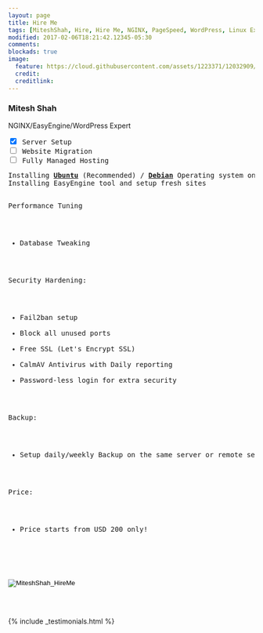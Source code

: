 ```yaml
---
layout: page
title: Hire Me
tags: [MiteshShah, Hire, Hire Me, NGINX, PageSpeed, WordPress, Linux Expert]
modified: 2017-02-06T18:21:42.12345-05:30
comments:
blockads: true
image:
  feature: https://cloud.githubusercontent.com/assets/1223371/12032909/8342035e-ae43-11e5-9d9e-cb503820c4e9.png
  credit:
  creditlink:
---
```

### Mitesh Shah
NGINX/EasyEngine/WordPress Expert

<pre>
<input type="checkbox" name="checkbox" onclick="showMe('serversetup')" checked> Server Setup
<input type="checkbox" name="checkbox" onclick="showMe('websitemigration')" > Website Migration
<input type="checkbox" name="checkbox" onclick="showMe('fullymanagedhosting')" > Fully Managed Hosting
</pre>

<script src="//cdnjs.cloudflare.com/ajax/libs/jquery/2.1.3/jquery.min.js"></script>
<script type="text/javascript">
$(':checkbox').on('change',function(){
 var th = $(this), name = th.prop('name');
 if(th.is(':checked')){
     $(':checkbox[name="'  + name + '"]').not($(this)).prop('checked',false);
  }
});

function showMe (box) {
    var vis = "none";
    if (box === "serversetup") {
      document.getElementById("serversetup").style.display = "block";
      document.getElementById("websitemigration").style.display = vis;
      document.getElementById("fullymanagedhosting").style.display = vis;
    }
    else if (box === "websitemigration") {
      document.getElementById("serversetup").style.display = vis;
      document.getElementById("websitemigration").style.display = "block";
      document.getElementById("fullymanagedhosting").style.display = vis;
    }
    else {
      document.getElementById("serversetup").style.display = vis;
      document.getElementById("websitemigration").style.display = vis;
      document.getElementById("fullymanagedhosting").style.display = "block";
    }
}
</script>

<div id="serversetup" style="display:block">
<pre>
Installing <b><a href="//ubuntu.com">Ubuntu</a></b> (Recommended) / <b><a href="//debian.org">Debian</a></b> Operating system on the server
Installing EasyEngine tool and setup fresh sites

Performance Tuning
* Database Tweaking

Security Hardening:
* Fail2ban setup
* Block all unused ports
* Free SSL (Let's Encrypt SSL)
* CalmAV Antivirus with Daily reporting
* Password-less login for extra security

Backup:
* Setup daily/weekly Backup on the same server or remote server

Price:
* Price starts from USD 200 only!

<form action="https://www.paypal.com/cgi-bin/webscr" method="post" target="_top">
<input type="hidden" name="cmd" value="_s-xclick">
<input type="hidden" name="hosted_button_id" value="64VAFJMLK2B3G">
<input type="image" alt="MiteshShah_HireMe" src="https://www.paypalobjects.com/en_GB/i/btn/btn_paynowCC_LG.gif" border="0" name="submit" alt="PayPal – The safer, easier way to pay online!">
<img alt="" border="0" alt="MiteshShah_HireMe" src="https://www.paypalobjects.com/en_GB/i/scr/pixel.gif" width="1" height="1">
</form>

</pre>
</div>

<div id="websitemigration" style="display:none">
<pre>
Installing <b><a href="//ubuntu.com">Ubuntu</a></b> (Recommended) / <b><a href="//debian.org">Debian</a></b> Operating system on the server
Installing EasyEngine tool and migrating sites from old server to new server

Performance Tuning
* Database Tweaking

Security Hardening:
* Fail2ban setup
* Block all unused ports
* Free SSL (Let's Encrypt SSL)
* CalmAV Antivirus with Daily reporting
* Password-less login for extra security

Backup:
* Setup daily/weekly Backup on the same server or remote server

Downtime:
* Zero downtime while migrating from the old server to the new server if old server has root user access

Price:
* Price starts from USD 350 only!

<form action="https://www.paypal.com/cgi-bin/webscr" method="post" target="_top">
<input type="hidden" name="cmd" value="_s-xclick">
<input type="hidden" name="hosted_button_id" value="HZMV9PDRWJXZN">
<input type="image" alt="MiteshShah_HireMe" src="https://www.paypalobjects.com/en_GB/i/btn/btn_paynowCC_LG.gif" border="0" name="submit" alt="PayPal – The safer, easier way to pay online!">
<img alt="" border="0" alt="MiteshShah_HireMe" src="https://www.paypalobjects.com/en_GB/i/scr/pixel.gif" width="1" height="1">
</form>

</pre>
</div>

<div id="fullymanagedhosting" style="display:none">
<pre>
Installing <b><a href="//ubuntu.com">Ubuntu</a></b> (Recommended) / <b><a href="//debian.org">Debian</a></b> Operating system on the server
Installing EasyEngine tool

Performance Tuning
* Database Tweaking

Security Hardening:
* Fail2ban setup
* Block all unused ports
* Free SSL (Let's Encrypt SSL)
* CalmAV Antivirus with Daily reporting
* Password-less login for extra security

Update Server:
* Monitor Server CPU/RAM/HDD
* Fix zeroday security issue on same day
* WordPress Theme/Plugin Updates weekly
* Install available Ubuntu/Debian package update weekly


Backup:
* Hourly, Daily, Weekly rotating backups
* Duplicity Backup for remote server or S3

Downtime:
* Zero downtime while migrating from the old server to the new server if old server has root user access

Price:
* Price starts from USD 250 only!

<form action="https://www.paypal.com/cgi-bin/webscr" method="post" target="_top">
<input type="hidden" name="cmd" value="_s-xclick">
<input type="hidden" name="hosted_button_id" value="B5LJ2A8PB9Q3Q">
<input type="image" alt="MiteshShah_HireMe" src="https://www.paypalobjects.com/en_GB/i/btn/btn_subscribeCC_LG.gif" border="0" name="submit" alt="PayPal – The safer, easier way to pay online!">
<img alt="" border="0" alt="MiteshShah_HireMe" src="https://www.paypalobjects.com/en_GB/i/scr/pixel.gif" width="1" height="1">
</form>

</pre>
</div>

{% include _testimonials.html %}
